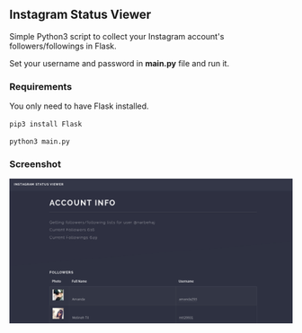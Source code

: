 ## Instagram Status Viewer

Simple Python3 script to collect your Instagram account's followers/followings in Flask.

Set your username and password in **main.py** file and run it.

### Requirements

You only need to have Flask installed.

`pip3 install Flask`

`python3 main.py`

### Screenshot

![screenshot.png](screenshot.png)